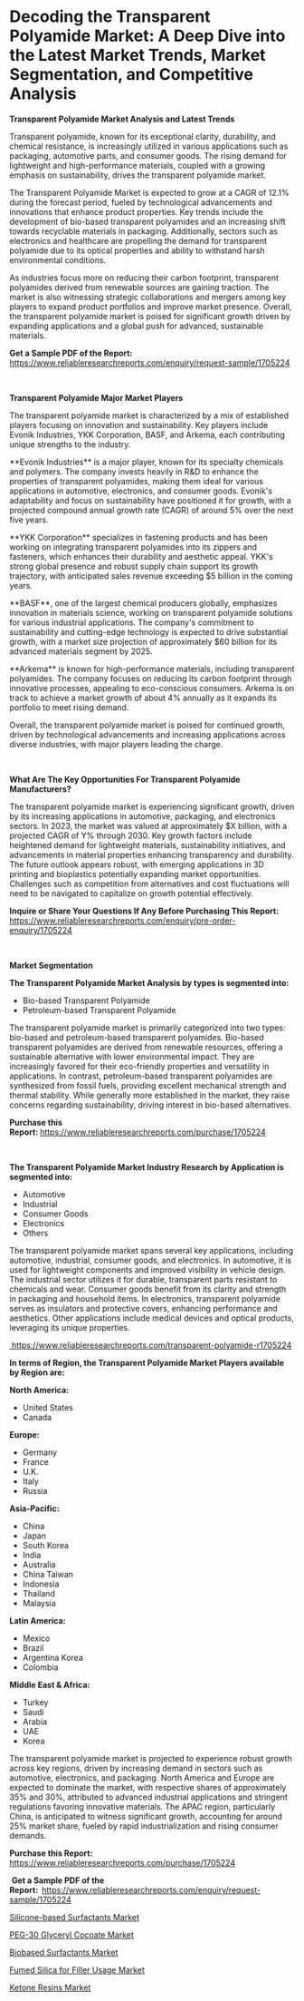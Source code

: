 <p><h1>Decoding the Transparent Polyamide Market: A Deep Dive into the Latest Market Trends, Market Segmentation, and Competitive Analysis</h1></p><p><strong>Transparent Polyamide Market Analysis and Latest Trends</strong></p>
<p><p>Transparent polyamide, known for its exceptional clarity, durability, and chemical resistance, is increasingly utilized in various applications such as packaging, automotive parts, and consumer goods. The rising demand for lightweight and high-performance materials, coupled with a growing emphasis on sustainability, drives the transparent polyamide market. </p><p>The Transparent Polyamide Market is expected to grow at a CAGR of 12.1% during the forecast period, fueled by technological advancements and innovations that enhance product properties. Key trends include the development of bio-based transparent polyamides and an increasing shift towards recyclable materials in packaging. Additionally, sectors such as electronics and healthcare are propelling the demand for transparent polyamide due to its optical properties and ability to withstand harsh environmental conditions. </p><p>As industries focus more on reducing their carbon footprint, transparent polyamides derived from renewable sources are gaining traction. The market is also witnessing strategic collaborations and mergers among key players to expand product portfolios and improve market presence. Overall, the transparent polyamide market is poised for significant growth driven by expanding applications and a global push for advanced, sustainable materials.</p></p>
<p><strong>Get a Sample PDF of the Report:&nbsp;</strong> <a href="https://www.reliableresearchreports.com/enquiry/request-sample/1705224?utm_campaign=118&utm_medium=2&utm_source=Github&utm_content=ia&utm_term=09012025&utm_id=transparent-polyamide">https://www.reliableresearchreports.com/enquiry/request-sample/1705224</a></p>
<p>&nbsp;</p>
<p><strong>Transparent Polyamide Major Market Players</strong></p>
<p><p>The transparent polyamide market is characterized by a mix of established players focusing on innovation and sustainability. Key players include Evonik Industries, YKK Corporation, BASF, and Arkema, each contributing unique strengths to the industry.</p><p>**Evonik Industries** is a major player, known for its specialty chemicals and polymers. The company invests heavily in R&D to enhance the properties of transparent polyamides, making them ideal for various applications in automotive, electronics, and consumer goods. Evonik's adaptability and focus on sustainability have positioned it for growth, with a projected compound annual growth rate (CAGR) of around 5% over the next five years.</p><p>**YKK Corporation** specializes in fastening products and has been working on integrating transparent polyamides into its zippers and fasteners, which enhances their durability and aesthetic appeal. YKK's strong global presence and robust supply chain support its growth trajectory, with anticipated sales revenue exceeding $5 billion in the coming years.</p><p>**BASF**, one of the largest chemical producers globally, emphasizes innovation in materials science, working on transparent polyamide solutions for various industrial applications. The company's commitment to sustainability and cutting-edge technology is expected to drive substantial growth, with a market size projection of approximately $60 billion for its advanced materials segment by 2025.</p><p>**Arkema** is known for high-performance materials, including transparent polyamides. The company focuses on reducing its carbon footprint through innovative processes, appealing to eco-conscious consumers. Arkema is on track to achieve a market growth of about 4% annually as it expands its portfolio to meet rising demand.</p><p>Overall, the transparent polyamide market is poised for continued growth, driven by technological advancements and increasing applications across diverse industries, with major players leading the charge.</p></p>
<p>&nbsp;</p>
<p><strong>What Are The Key Opportunities For Transparent Polyamide Manufacturers?</strong></p>
<p><p>The transparent polyamide market is experiencing significant growth, driven by its increasing applications in automotive, packaging, and electronics sectors. In 2023, the market was valued at approximately $X billion, with a projected CAGR of Y% through 2030. Key growth factors include heightened demand for lightweight materials, sustainability initiatives, and advancements in material properties enhancing transparency and durability. The future outlook appears robust, with emerging applications in 3D printing and bioplastics potentially expanding market opportunities. Challenges such as competition from alternatives and cost fluctuations will need to be navigated to capitalize on growth potential effectively.</p></p>
<p><strong>Inquire or Share Your Questions If Any Before Purchasing This Report:</strong> <a href="https://www.reliableresearchreports.com/enquiry/pre-order-enquiry/1705224?utm_campaign=118&utm_medium=2&utm_source=Github&utm_content=ia&utm_term=09012025&utm_id=transparent-polyamide">https://www.reliableresearchreports.com/enquiry/pre-order-enquiry/1705224</a></p>
<p>&nbsp;</p>
<p><strong>Market Segmentation</strong></p>
<p><strong>The Transparent Polyamide Market Analysis by types is segmented into:</strong></p>
<p><ul><li>Bio-based Transparent Polyamide</li><li>Petroleum-based Transparent Polyamide</li></ul></p>
<p><p>The transparent polyamide market is primarily categorized into two types: bio-based and petroleum-based transparent polyamides. Bio-based transparent polyamides are derived from renewable resources, offering a sustainable alternative with lower environmental impact. They are increasingly favored for their eco-friendly properties and versatility in applications. In contrast, petroleum-based transparent polyamides are synthesized from fossil fuels, providing excellent mechanical strength and thermal stability. While generally more established in the market, they raise concerns regarding sustainability, driving interest in bio-based alternatives.</p></p>
<p><strong>Purchase this Report:&nbsp;</strong><a href="https://www.reliableresearchreports.com/purchase/1705224?utm_campaign=118&utm_medium=2&utm_source=Github&utm_content=ia&utm_term=09012025&utm_id=transparent-polyamide">https://www.reliableresearchreports.com/purchase/1705224</a></p>
<p>&nbsp;</p>
<p><strong>The Transparent Polyamide Market Industry Research by Application is segmented into:</strong></p>
<p><ul><li>Automotive</li><li>Industrial</li><li>Consumer Goods</li><li>Electronics</li><li>Others</li></ul></p>
<p><p>The transparent polyamide market spans several key applications, including automotive, industrial, consumer goods, and electronics. In automotive, it is used for lightweight components and improved visibility in vehicle design. The industrial sector utilizes it for durable, transparent parts resistant to chemicals and wear. Consumer goods benefit from its clarity and strength in packaging and household items. In electronics, transparent polyamide serves as insulators and protective covers, enhancing performance and aesthetics. Other applications include medical devices and optical products, leveraging its unique properties.</p></p>
<p><a href="https://www.reliableresearchreports.com/transparent-polyamide-r1705224?utm_campaign=118&utm_medium=2&utm_source=Github&utm_content=ia&utm_term=09012025&utm_id=transparent-polyamide">&nbsp;https://www.reliableresearchreports.com/transparent-polyamide-r1705224</a></p>
<p><strong>In terms of Region, the Transparent Polyamide Market Players available by Region are:</strong></p>
<p>
    <p> <strong> North America: </strong>
        <ul>
            <li>United States</li>
            <li>Canada</li>
        </ul>
        </p> 
    <p> <strong> Europe: </strong>
        <ul>
            <li>Germany</li>
            <li>France</li>
            <li>U.K.</li>
            <li>Italy</li>
            <li>Russia</li>
        </ul>
        </p> 
    <p> <strong> Asia-Pacific: </strong>
        <ul>
            <li>China</li>
            <li>Japan</li>
            <li>South Korea</li>
            <li>India</li>
            <li>Australia</li>
            <li>China Taiwan</li>
            <li>Indonesia</li>
            <li>Thailand</li>
            <li>Malaysia</li>
        </ul>
        </p> 
    <p> <strong> Latin America: </strong>
        <ul>
            <li>Mexico</li>
            <li>Brazil</li>
            <li>Argentina Korea</li>
            <li>Colombia</li>
        </ul>
        </p> 
    <p> <strong> Middle East & Africa: </strong>
        <ul>
            <li>Turkey</li>
            <li>Saudi</li>
            <li>Arabia</li>
            <li>UAE</li>
            <li>Korea</li>
        </ul>
    </p>
    </p>
<p><p>The transparent polyamide market is projected to experience robust growth across key regions, driven by increasing demand in sectors such as automotive, electronics, and packaging. North America and Europe are expected to dominate the market, with respective shares of approximately 35% and 30%, attributed to advanced industrial applications and stringent regulations favoring innovative materials. The APAC region, particularly China, is anticipated to witness significant growth, accounting for around 25% market share, fueled by rapid industrialization and rising consumer demands.</p></p>
<p><strong>Purchase this Report: </strong><a href="https://www.reliableresearchreports.com/purchase/1705224?utm_campaign=118&utm_medium=2&utm_source=Github&utm_content=ia&utm_term=09012025&utm_id=transparent-polyamide">https://www.reliableresearchreports.com/purchase/1705224</a></p>
<p>&nbsp;<strong>Get a Sample PDF of the Report:&nbsp;&nbsp;</strong><a href="https://www.reliableresearchreports.com/enquiry/request-sample/1705224?utm_campaign=118&utm_medium=2&utm_source=Github&utm_content=ia&utm_term=09012025&utm_id=transparent-polyamide">https://www.reliableresearchreports.com/enquiry/request-sample/1705224</a></p>
<p><strong></strong></p>
<p><p><a href="https://github.com/tona7vba/Market-Research-Report-List-1/blob/main/silicone-based-surfactants-market.md?utm_campaign=118&utm_medium=2&utm_source=Github&utm_content=ia&utm_term=09012025&utm_id=transparent-polyamide">Silicone-based Surfactants Market</a></p><p><a href="https://github.com/tambraunrue691969/Market-Research-Report-List-1/blob/main/peg-30-glyceryl-cocoate-market.md?utm_campaign=118&utm_medium=2&utm_source=Github&utm_content=ia&utm_term=09012025&utm_id=transparent-polyamide">PEG-30 Glyceryl Cocoate Market</a></p><p><a href="https://github.com/tasiahtahathorn/Market-Research-Report-List-1/blob/main/biobased-surfactants-market.md?utm_campaign=118&utm_medium=2&utm_source=Github&utm_content=ia&utm_term=09012025&utm_id=transparent-polyamide">Biobased Surfactants Market</a></p><p><a href="https://github.com/jeastefanowicz7816/Market-Research-Report-List-1/blob/main/fumed-silica-for-filler-usage-market.md?utm_campaign=118&utm_medium=2&utm_source=Github&utm_content=ia&utm_term=09012025&utm_id=transparent-polyamide">Fumed Silica for Filler Usage Market</a></p><p><a href="https://github.com/oslieselotte2192/Market-Research-Report-List-1/blob/main/ketone-resins-market.md?utm_campaign=118&utm_medium=2&utm_source=Github&utm_content=ia&utm_term=09012025&utm_id=transparent-polyamide">Ketone Resins Market</a></p></p>
